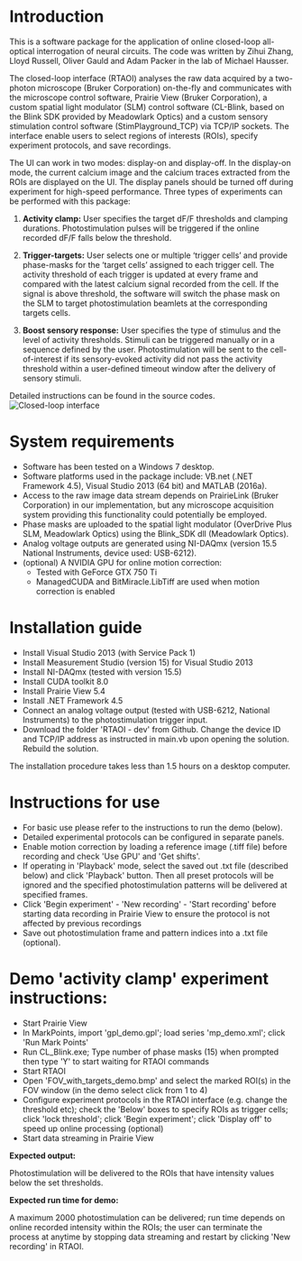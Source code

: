 # Introduction
This is a software package for the application of online closed-loop all-optical interrogation of neural circuits. The code was written by Zihui Zhang, Lloyd Russell, Oliver Gauld and Adam Packer in the lab of Michael Hausser.

The closed-loop interface (RTAOI) analyses the raw data acquired by a two-photon microscope (Bruker Corporation) on-the-fly and communicates with the microscope control software, Prairie View (Bruker Corporation), a custom spatial light modulator (SLM) control software (CL-Blink, based on the Blink SDK provided by Meadowlark Optics) and a custom sensory stimulation control software (StimPlayground_TCP) via TCP/IP sockets. The interface enable users to select regions of interests (ROIs), specify experiment protocols, and save recordings. 

The UI can work in two modes: display-on and display-off. In the display-on mode, the current calcium image and the calcium traces extracted from the ROIs are displayed on the UI. The display panels should be turned off during experiment for high-speed performance. Three types of experiments can be performed with this package:

1.	__Activity clamp:__
User specifies the target dF/F thresholds and clamping durations. Photostimulation pulses will be triggered if the online recorded dF/F falls below the threshold.

2.	__Trigger-targets:__
User selects one or multiple ‘trigger cells’ and provide phase-masks for the ‘target cells’ assigned to each trigger cell. The activity threshold of each trigger is updated at every frame and compared with the latest calcium signal recorded from the cell. If the signal is above threshold, the software will switch the phase mask on the SLM to target photostimulation beamlets at the corresponding targets cells. 

3.	__Boost sensory response:__
User specifies the type of stimulus and the level of activity thresholds. Stimuli can be triggered manually or in a sequence defined by the user. Photostimulation will be sent to the cell-of-interest if its sensory-evoked activity did not pass the activity threshold within a user-defined timeout window after the delivery of sensory stimuli. 

Detailed instructions can be found in the source codes.
![Closed-loop interface](https://github.com/alloptical/ClosedLoop/blob/master/images/RTAOI201802.PNG)

# System requirements
*	Software has been tested on a Windows 7 desktop.
*	Software platforms used in the package include: VB.net (.NET Framework 4.5), Visual Studio 2013 (64 bit) and MATLAB (2016a). 
*	Access to the raw image data stream depends on PrairieLink (Bruker Corporation) in our implementation, but any microscope acquisition system providing this functionality could potentially be employed.
*	Phase masks are uploaded to the spatial light modulator (OverDrive Plus SLM, Meadowlark Optics) using the Blink_SDK dll (Meadowlark Optics).
*	Analog voltage outputs are generated using NI-DAQmx (version 15.5 National Instruments, device used: USB-6212).
*	(optional) A NVIDIA GPU for online motion correction:
    * Tested with GeForce GTX 750 Ti
    * ManagedCUDA and BitMiracle.LibTiff are used when motion correction is enabled

# Installation guide
*	Install Visual Studio 2013 (with Service Pack 1)
*	Install Measurement Studio (version 15) for Visual Studio 2013 
*	Install NI-DAQmx (tested with version 15.5)
*	Install CUDA toolkit 8.0
*	Install Prairie View 5.4
*	Install .NET Framework 4.5 
*	Connect an analog voltage output (tested with USB-6212, National Instruments) to the photostimulation trigger input.
*	Download the folder 'RTAOI - dev' from Github. Change the device ID and TCP/IP address as instructed in main.vb upon opening the solution. Rebuild the solution.

The installation procedure takes less than 1.5 hours on a desktop computer.

# Instructions for use 
*	For basic use please refer to the instructions to run the demo (below).
*	Detailed experimental protocols can be configured in separate panels.
*	Enable motion correction by loading a reference image (.tiff file) before recording and check 'Use GPU' and 'Get shifts'.
*	If operating in 'Playback' mode, select the saved out .txt file (described below) and click 'Playback' button. Then all preset protocols will be ignored and the specified photostimulation patterns will be delivered at specified frames.
*	Click 'Begin experiment' - 'New recording' - 'Start recording' before starting data recording in Prairie View to ensure the protocol is not affected by previous recordings
*	Save out photostimulation frame and pattern indices into a .txt file (optional).

# Demo 'activity clamp' experiment instructions:
*	Start Prairie View
*	In MarkPoints, import 'gpl_demo.gpl'; load series 'mp_demo.xml'; click 'Run Mark Points'
*	Run CL_Blink.exe; Type number of phase masks (15) when prompted then type 'Y' to start waiting for RTAOI commands
*	Start RTAOI
*	Open 'FOV_with_targets_demo.bmp' and select the marked ROI(s) in the FOV window (in the demo select click from 1 to 4)
*	Configure experiment protocols in the RTAOI interface (e.g. change the threshold etc); check the 'Below' boxes to specify ROIs as trigger cells; click 'lock threshold'; click 'Begin experiment'; click 'Display off' to speed up online processing (optional)
*	Start data streaming in Prairie View

__Expected output:__

Photostimulation will be delivered to the ROIs that have intensity values below the set thresholds.
      
__Expected run time for demo:__

A maximum 2000 photostimulation can be delivered; run time depends on online recorded intensity within the ROIs; the user can terminate the process at anytime by stopping data streaming and restart by clicking 'New recording' in RTAOI.


